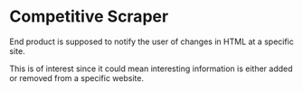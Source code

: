 # Competitive Scraper
End product is supposed to notify the user of changes in HTML at a specific site.

This is of interest since it could mean interesting information is either added or removed from a specific website.
